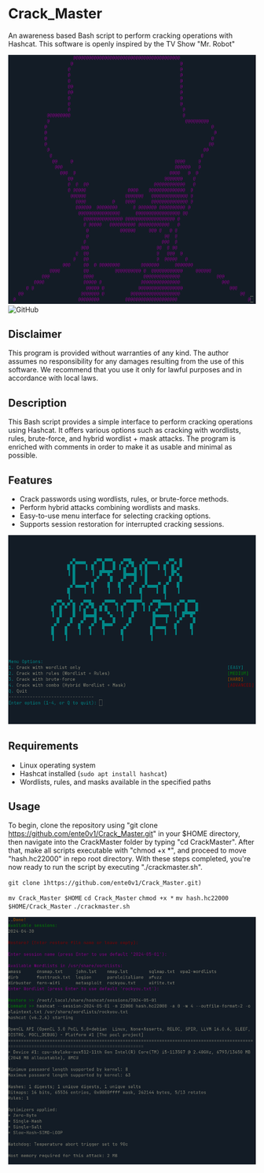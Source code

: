 # Crack_Master
An awareness based Bash script to perform cracking operations with Hashcat. This software is openly inspired by the TV Show "Mr. Robot"

![Test Image](./assets/pennybags.png)
![GitHub](https://img.shields.io/github/license/ente0v1/CrackMaster)


## Disclaimer
This program is provided without warranties of any kind. The author assumes no responsibility for any damages resulting from the use of this software. We recommend that you use it only for lawful purposes and in accordance with local laws.

## Description
This Bash script provides a simple interface to perform cracking operations using Hashcat. It offers various options such as cracking with wordlists, rules, brute-force, and hybrid wordlist + mask attacks. The program is enriched with comments in order to make it as usable and minimal as possible.

## Features
- Crack passwords using wordlists, rules, or brute-force methods.
- Perform hybrid attacks combining wordlists and masks.
- Easy-to-use menu interface for selecting cracking options.
- Supports session restoration for interrupted cracking sessions.


![Test Image](./assets/menu.png)


## Requirements
- Linux operating system
- Hashcat installed (`sudo apt install hashcat`)
- Wordlists, rules, and masks available in the specified paths

## Usage
To begin, clone the repository using "git clone https://github.com/ente0v1/Crack_Master.git" in your $HOME directory, then navigate into the CrackMaster folder by typing "cd CrackMaster". After that, make all scripts executable with "chmod +x *", and proceed to move "hash.hc22000" in repo root directory. With these steps completed, you're now ready to run the script by executing "./crackmaster.sh".


`git clone ìhttps://github.com/ente0v1/Crack_Master.git)`

`mv Crack_Master $HOME`
`cd Crack_Master`
`chmod +x *`
`mv hash.hc22000 $HOME/Crack_Master`
`./crackmaster.sh`

![Test Image](./assets/action.png)
